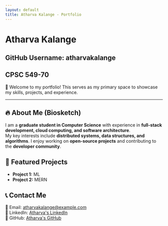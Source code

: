 ```yaml
---
layout: default
title: Atharva Kalange - Portfolio
---
```


# Atharva Kalange  
## GitHub Username: atharvakalange  
## CPSC 549-70  

🚀 Welcome to my portfolio! This serves as my primary space to showcase my skills, projects, and experience.

---

## 🔥 About Me (Biosketch)
I am a **graduate student in Computer Science** with experience in **full-stack development, cloud computing, and software architecture**.  
My key interests include **distributed systems, data structures, and algorithms**. I enjoy working on **open-source projects** and contributing to the **developer community**.

## 📂 Featured Projects
- **Project 1:** ML
- **Project 2:** MERN

## 📞 Contact Me
📧 Email: atharvakalange@example.com  
💼 LinkedIn: [Atharva's LinkedIn](https://www.linkedin.com/in/atharva-kalange)  
📁 GitHub: [Atharva's GitHub](https://github.com/Atharva9890)
